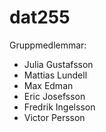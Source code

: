 # dat255

Gruppmedlemmar:

- Julia Gustafsson
- Mattias Lundell
- Max Edman
- Eric Josefsson
- Fredrik Ingelsson
- Victor Persson
